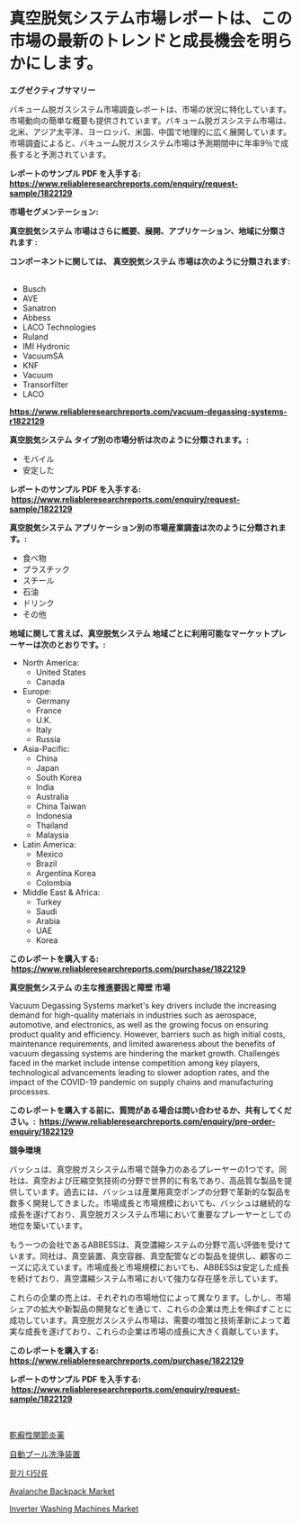 <p><h1>真空脱気システム市場レポートは、この市場の最新のトレンドと成長機会を明らかにします。</h1></p><p><strong>エグゼクティブサマリー</strong></p>
<p><p>バキューム脱ガスシステム市場調査レポートは、市場の状況に特化しています。市場動向の簡単な概要も提供されています。バキューム脱ガスシステム市場は、北米、アジア太平洋、ヨーロッパ、米国、中国で地理的に広く展開しています。市場調査によると、バキューム脱ガスシステム市場は予測期間中に年率9％で成長すると予測されています。</p></p>
<p><strong>レポートのサンプル PDF を入手する: <a href="https://www.reliableresearchreports.com/enquiry/request-sample/1822129">https://www.reliableresearchreports.com/enquiry/request-sample/1822129</a></strong></p>
<p><strong>市場セグメンテーション:</strong></p>
<p><strong> 真空脱気システム 市場はさらに概要、展開、アプリケーション、地域に分類されます :</strong></p>
<p><strong>コンポーネントに関しては、 真空脱気システム 市場は次のように分類されます: &nbsp;</strong></p>
<p><ul><li>Busch</li><li>AVE</li><li>Sanatron</li><li>Abbess</li><li>LACO Technologies</li><li>Ruland</li><li>IMI Hydronic</li><li>VacuumSA</li><li>KNF</li><li>Vacuum</li><li>Transorfilter</li><li>LACO</li></ul></p>
<p><strong><a href="https://www.reliableresearchreports.com/vacuum-degassing-systems-r1822129">https://www.reliableresearchreports.com/vacuum-degassing-systems-r1822129</a></strong></p>
<p><strong> 真空脱気システム タイプ別の市場分析は次のように分類されます。:</strong></p>
<p><ul><li>モバイル</li><li>安定した</li></ul></p>
<p><strong>レポートのサンプル PDF を入手する: &nbsp;<a href="https://www.reliableresearchreports.com/enquiry/request-sample/1822129">https://www.reliableresearchreports.com/enquiry/request-sample/1822129</a></strong></p>
<p><strong> 真空脱気システム アプリケーション別の市場産業調査は次のように分類されます。:</strong></p>
<p><ul><li>食べ物</li><li>プラスチック</li><li>スチール</li><li>石油</li><li>ドリンク</li><li>その他</li></ul></p>
<p><strong>地域に関して言えば、真空脱気システム 地域ごとに利用可能なマーケットプレーヤーは次のとおりです。:</strong></p>
<p><ul>
    <li>
        North America:
        <ul>
            <li>United States</li>
            <li>Canada</li>
        </ul>
    </li>
    <li>
        Europe:
        <ul>
            <li>Germany</li>
            <li>France</li>
            <li>U.K.</li>
            <li>Italy</li>
            <li>Russia</li>
        </ul>
    </li>
    <li>
        Asia-Pacific:
        <ul>
            <li>China</li>
            <li>Japan</li>
            <li>South Korea</li>
            <li>India</li>
            <li>Australia</li>
            <li>China Taiwan</li>
            <li>Indonesia</li>
            <li>Thailand</li>
            <li>Malaysia</li>
        </ul>
    </li>
    <li>
        Latin America:
        <ul>
            <li>Mexico</li>
            <li>Brazil</li>
            <li>Argentina Korea</li>
            <li>Colombia</li>
        </ul>
    </li>
    <li>
        Middle East & Africa:
        <ul>
            <li>Turkey</li>
            <li>Saudi</li>
            <li>Arabia</li>
            <li>UAE</li>
            <li>Korea</li>
        </ul>
    </li>
    </ul></p>
<p><strong>このレポートを購入する: &nbsp;<a href="https://www.reliableresearchreports.com/purchase/1822129">https://www.reliableresearchreports.com/purchase/1822129</a></strong></p>
<p><strong>真空脱気システム の主な推進要因と障壁 市場</strong></p>
<p><p>Vacuum Degassing Systems market's key drivers include the increasing demand for high-quality materials in industries such as aerospace, automotive, and electronics, as well as the growing focus on ensuring product quality and efficiency. However, barriers such as high initial costs, maintenance requirements, and limited awareness about the benefits of vacuum degassing systems are hindering the market growth. Challenges faced in the market include intense competition among key players, technological advancements leading to slower adoption rates, and the impact of the COVID-19 pandemic on supply chains and manufacturing processes.</p></p>
<p><strong>このレポートを購入する前に、質問がある場合は問い合わせるか、共有してください。:&nbsp; <a href="https://www.reliableresearchreports.com/enquiry/pre-order-enquiry/1822129">https://www.reliableresearchreports.com/enquiry/pre-order-enquiry/1822129</a></strong></p>
<p><strong>競争環境</strong></p>
<p><p>バッシュは、真空脱ガスシステム市場で競争力のあるプレーヤーの1つです。同社は、真空および圧縮空気技術の分野で世界的に有名であり、高品質な製品を提供しています。過去には、バッシュは産業用真空ポンプの分野で革新的な製品を数多く開発してきました。市場成長と市場規模においても、バッシュは継続的な成長を遂げており、真空脱ガスシステム市場において重要なプレーヤーとしての地位を築いています。</p><p>もう一つの会社であるABBESSは、真空濃縮システムの分野で高い評価を受けています。同社は、真空装置、真空容器、真空配管などの製品を提供し、顧客のニーズに応えています。市場成長と市場規模においても、ABBESSは安定した成長を続けており、真空濃縮システム市場において強力な存在感を示しています。</p><p>これらの企業の売上は、それぞれの市場地位によって異なります。しかし、市場シェアの拡大や新製品の開発などを通じて、これらの企業は売上を伸ばすことに成功しています。真空脱ガスシステム市場は、需要の増加と技術革新によって着実な成長を遂げており、これらの企業は市場の成長に大きく貢献しています。</p></p>
<p><strong>このレポートを購入する: &nbsp; <a href="https://www.reliableresearchreports.com/purchase/1822129">https://www.reliableresearchreports.com/purchase/1822129</a></strong></p>
<p><strong>レポートのサンプル PDF を入手する: &nbsp;<a href="https://www.reliableresearchreports.com/enquiry/request-sample/1822129">https://www.reliableresearchreports.com/enquiry/request-sample/1822129</a></strong><strong></strong></p>
<p>&nbsp;</p>
<p><p><a href="https://medium.com/@isabeleterson7845/%E7%99%BD%E7%99%AC%E6%80%A7%E9%96%A2%E7%AF%80%E7%82%8E%E8%96%AC%E5%B8%82%E5%A0%B4%E3%81%AF-%E5%B8%82%E5%A0%B4%E3%82%B7%E3%82%A7%E3%82%A2-%E3%82%B5%E3%82%A4%E3%82%BA-%E3%81%8A%E3%82%88%E3%81%B32031%E5%B9%B4%E3%81%BE%E3%81%A7%E3%81%AE%E4%BA%88%E6%B8%AC%E3%81%AB%E7%84%A6%E7%82%B9%E3%82%92%E5%BD%93%E3%81%A6%E3%81%A6%E3%81%84%E3%81%BE%E3%81%99-b72ce22385b3">乾癬性関節炎薬</a></p><p><a href="https://medium.com/@laceyzemlak1/%E8%87%AA%E5%8B%95%E3%83%97%E3%83%BC%E3%83%AB%E3%82%AF%E3%83%AA%E3%83%BC%E3%83%8B%E3%83%B3%E3%82%B0%E6%A9%9F%E5%99%A8%E5%B8%82%E5%A0%B4-%E7%AB%B6%E4%BA%89%E5%88%86%E6%9E%90-%E5%B8%82%E5%A0%B4%E5%8B%95%E5%90%91-2031%E5%B9%B4%E3%81%BE%E3%81%A7%E3%81%AE%E4%BA%88%E6%B8%AC-5bdcc60d2f35">自動プール洗浄装置</a></p><p><a href="https://medium.com/@koleledner/%EC%95%84%EC%8A%A4%ED%8A%B8%EB%9D%BC%EA%B0%88%EB%A3%A8%EC%8A%A4-%EB%8B%A4%EB%8B%B9%EB%A5%98-%EC%8B%9C%EC%9E%A5-%EA%B7%9C%EB%AA%A8-%EC%8B%9C%EC%9E%A5-%EC%A0%84%EB%A7%9D-%EB%B0%8F-%EC%8B%9C%EC%9E%A5-%EC%A0%84%EB%A7%9D-2024%EB%85%84%EB%B6%80%ED%84%B0-2031%EB%85%84%EA%B9%8C%EC%A7%80-794cdddc370a">황기 다당류</a></p><p><a href="https://www.linkedin.com/pulse/avalanche-backpack-market-insight-trends-growth-forecasted-lxdle?trackingId=wXvyddBqjP%2Bvdlxrybutfg%3D%3D">Avalanche Backpack Market</a></p><p><a href="https://www.linkedin.com/pulse/inverter-washing-machines-market-exploring-share-trends-future-yeqbe?trackingId=0uNv15CZAJk2hPkwKWneZw%3D%3D">Inverter Washing Machines Market</a></p></p>